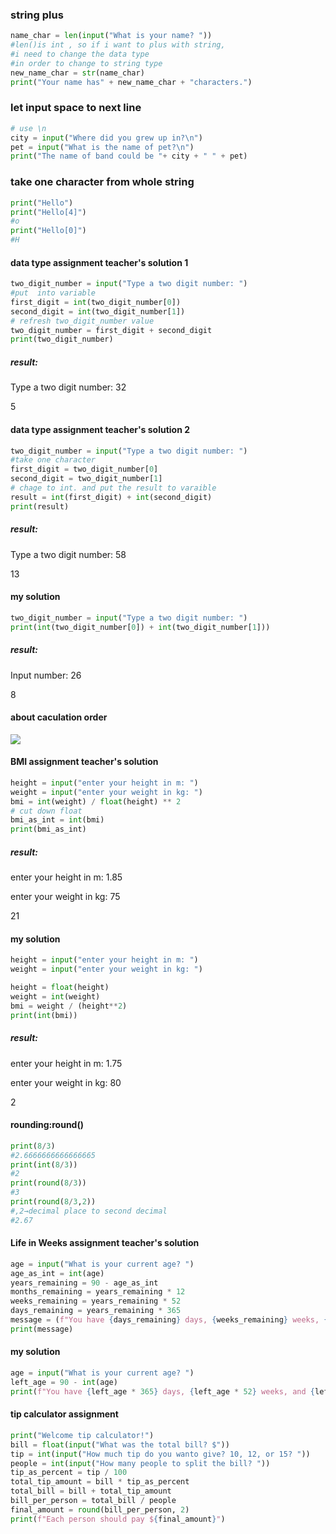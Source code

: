 
### string plus
```python
name_char = len(input("What is your name? "))
#len()is int , so if i want to plus with string,
#i need to change the data type 
#in order to change to string type
new_name_char = str(name_char)
print("Your name has" + new_name_char + "characters.")
```
### let input space to next line
```python
# use \n
city = input("Where did you grew up in?\n")
pet = input("What is the name of pet?\n")
print("The name of band could be "+ city + " " + pet)
```
### take one character from whole string
```python
print("Hello")
print("Hello[4]")
#o
print("Hello[0]")
#H
```
#### data type assignment teacher's solution 1
```python
two_digit_number = input("Type a two digit number: ")
#put  into variable
first_digit = int(two_digit_number[0])
second_digit = int(two_digit_number[1])
# refresh two_digit_number value
two_digit_number = first_digit + second_digit
print(two_digit_number)
```
##### result:

Type a two digit number: 32

5

#### data type assignment teacher's solution 2
```python
two_digit_number = input("Type a two digit number: ")
#take one character
first_digit = two_digit_number[0]
second_digit = two_digit_number[1]
# chage to int. and put the result to varaible
result = int(first_digit) + int(second_digit) 
print(result)
```
##### result:

Type a two digit number: 58

13

#### my solution
```python
two_digit_number = input("Type a two digit number: ")
print(int(two_digit_number[0]) + int(two_digit_number[1]))
```
##### result:

Input number: 26

8

#### about caculation order
![](https://i.imgur.com/CFc4tau.png)
#### BMI assignment teacher's solution 
```python
height = input("enter your height in m: ")
weight = input("enter your weight in kg: ")
bmi = int(weight) / float(height) ** 2
# cut down float
bmi_as_int = int(bmi)
print(bmi_as_int)
```
##### result:

enter your height in m: 1.85

enter your weight in kg: 75

21

#### my solution
```python
height = input("enter your height in m: ")
weight = input("enter your weight in kg: ")

height = float(height)
weight = int(weight)
bmi = weight / (height**2)
print(int(bmi))
```
##### result:

enter your height in m: 1.75

enter your weight in kg: 80

2

#### rounding:round()
```python
print(8/3)
#2.6666666666666665
print(int(8/3))
#2
print(round(8/3))
#3
print(round(8/3,2))
#,2→decimal place to second decimal 
#2.67
```
#### Life in Weeks assignment teacher's solution 
```python
age = input("What is your current age? ")
age_as_int = int(age)
years_remaining = 90 - age_as_int
months_remaining = years_remaining * 12
weeks_remaining = years_remaining * 52
days_remaining = years_remaining * 365
message = (f"You have {days_remaining} days, {weeks_remaining} weeks, {months_remaining} months left.")
print(message)
```
#### my solution
```python
age = input("What is your current age? ")
left_age = 90 - int(age)
print(f"You have {left_age * 365} days, {left_age * 52} weeks, and {left_age * 12} months left.")
```
#### tip calculator assignment
```python
print("Welcome tip calculator!")
bill = float(input("What was the total bill? $"))
tip = int(input("How much tip do you wanto give? 10, 12, or 15? "))
people = int(input("How many people to split the bill? "))
tip_as_percent = tip / 100
total_tip_amount = bill * tip_as_percent
total_bill = bill + total_tip_amount
bill_per_person = total_bill / people
final_amount = round(bill_per_person, 2)
print(f"Each person should pay ${final_amount}")
```
